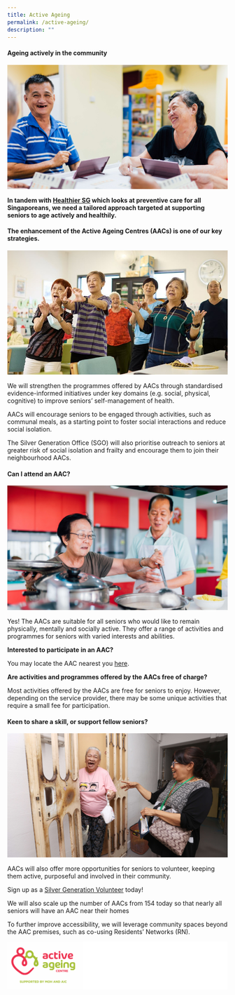 ```yaml
---
title: Active Ageing
permalink: /active-ageing/
description: ""
---
```

#### Ageing actively in the community ####

![](/images/encourage%20active%20ageing%20(2).jpg)

**In tandem with [Healthier SG](https://www.healthiersg.gov.sg) which looks at preventive care for all Singaporeans, we need a tailored approach targeted at supporting seniors to age actively and healthily.**

#### The enhancement of the Active Ageing Centres (AACs) is one of our key strategies. #### 

![](/images/seniors%20singing%20(2).jpg)

We will strengthen the programmes offered by AACs through standardised evidence-informed initiatives under key domains (e.g. social, physical, cognitive) to improve seniors’ self-management of health.

AACs will encourage seniors to be engaged through activities, such as communal meals, as a starting point to foster social interactions and reduce social isolation.

The Silver Generation Office (SGO) will also prioritise outreach to seniors at greater risk of social isolation and frailty and encourage them to join their neighbourhood AACs.

#### Can I attend an AAC? #### 

![](/images/seniors%20cooking%20(2).jpg)

Yes! The AACs are suitable for all seniors who would like to remain physically, mentally and socially active. They offer a range of activities and programmes for seniors with varied interests and abilities. 

 **Interested to participate in an AAC?**
 
You may locate the AAC nearest you [here](www.go.gov.sg/aacgowhere).  

**Are activities and programmes offered by the AACs free of charge?**

Most activities offered by the AACs are free for seniors to enjoy. However, depending on the service provider, there may be some unique activities that require a small fee for participation.

#### Keen to share a skill, or support fellow seniors? #### 

![](/images/extra_bedok%20radiance%20food%20delivery%20(2).jpg)

AACs will also offer more opportunities for seniors to volunteer, keeping them active, purposeful and involved in their community.

Sign up as a [Silver Generation Volunteer](https://for.sg/aac-volunteer-application) today! 

We will also scale up the number of AACs from 154 today so that nearly all seniors will have an AAC near their homes

To further improve accessibility, we will leverage community spaces beyond the AAC premises, such as co-using Residents’ Networks (RN).

![](/images/aaclogo.PNG)